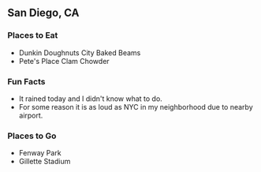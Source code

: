 ## San Diego, CA

### Places to Eat
- Dunkin Doughnuts City Baked Beams
- Pete's Place Clam Chowder

### Fun Facts
- It rained today and I didn't know what to do.
- For some reason it is as loud as NYC in my neighborhood due to nearby airport.

### Places to Go
- Fenway Park
- Gillette Stadium
